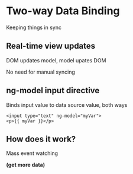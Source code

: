# Two-way Data Binding

Keeping things in sync


## Real-time view updates

DOM updates model, model upates DOM

No need for manual syncing


## ng-model input directive

Binds input value to data source value, both ways

    <input type="text" ng-model="myVar">
    <p>{{ myVar }}</p>


## How does it work?

Mass event watching

**(get more data)**
